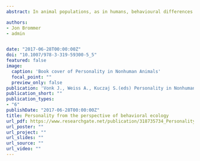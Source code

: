 ```yaml
---
abstract: In animal populations, as in humans, behavioural differences between individuals that are consistent over time and across contexts are considered to reflect personality, and suites of correlated behaviours expressed by individuals are known as behavioural syndromes. Lifelong stability of behavioural syndromes is often assumed, either implicitly or explicitly. Here, we use a quantitative genetic approach to study the developmental stability of a behavioural syndrome in a wild population of blue tits. We find that a behavioural syndrome formed by a strong genetic correlation of two personality traits in nestlings disappears in adults, and we demonstrate that genotype-age interaction is the likely mechanism underlying this change during development. A behavioural syndrome may hence change during organismal development, even when personality traits seem to be strongly physiologically or functionally linked in one age group. We outline how such developmental plasticity has important ramifications for understanding the mechanistic basis as well as the evolutionary consequences of behavioural syndromes.

authors:
- Jon Brommer
- admin


date: "2017-06-28T00:00:00Z"
doi: "10.1007/978-3-319-59300-5_5"
featured: false
image:
  caption: 'Book cover of Personality in Nonhuman Animals'
  focal_point: ""
  preview_only: false
publication: 'Vonk J., Weiss A., Kuczaj S.(eds) Personality in Nonhuman Animals, Springer, Cham, pp. 73-107'
publication_short: ""
publication_types:
- "6"
publishDate: "2017-06-28T00:00:00Z"
title: Personality from the perspective of behavioral ecology
url_pdf: https://www.researchgate.net/publication/318735734_Personality_from_the_Perspective_of_Behavioral_Ecology
url_poster: ""
url_project: ""
url_slides: ""
url_source: ""
url_video: ""
---
```


